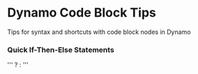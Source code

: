 # Dynamo Code Block Tips
Tips for syntax and shortcuts with code block nodes in Dynamo

### Quick If-Then-Else Statements
'''
<expression> ? <result if true> : <result if false>
'''
